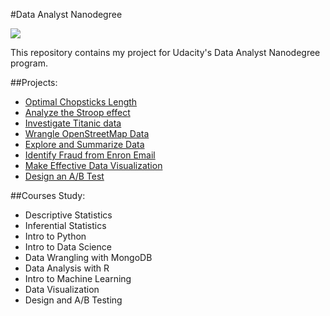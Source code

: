 
#Data Analyst Nanodegree

<img src="https://pbs.twimg.com/media/B4LemTlIMAAy8AM.jpg">

This repository contains my project for Udacity's Data Analyst Nanodegree program.

##Projects:
* [Optimal Chopsticks Length](github.com/knopthakorn/Udacity-course/tree/master/DAND/P0-Optimal%20Chopsticks%20Length)
* [Analyze the Stroop effect](github.com/knopthakorn/Udacity-course/tree/master/DAND/P1-Analyze%20the%20Stroop%20effect)
* [Investigate Titanic data](github.com/knopthakorn/Udacity-course/tree/master/DAND/P2-Investigate%20Titanic%20data)
* [Wrangle OpenStreetMap Data](github.com/knopthakorn/Udacity-course/tree/master/DAND/P3-Wrangle%20OpenStreetMap%20Data%20Bangkok%20Thailand)
* [Explore and Summarize Data](github.com/knopthakorn/Udacity-course/tree/master/DAND/P4-Explore%20Prosper%20Loan%20Data)
* [Identify Fraud from Enron Email](github.com/knopthakorn/Udacity-course/tree/master/DAND/P5-Identify%20Fraud%20from%20Enron%20Email)
* [Make Effective Data Visualization](github.com/knopthakorn/Udacity-course/tree/master/DAND/P6-Data%20Visualization)
* [Design an A/B Test](github.com/knopthakorn/Udacity-course/tree/master/DAND/P7-Design%20and%20Analyze%20A-B%20Testing)

##Courses Study:
* Descriptive Statistics
* Inferential Statistics
* Intro to Python
* Intro to Data Science
* Data Wrangling with MongoDB
* Data Analysis with R
* Intro to Machine Learning
* Data Visualization
* Design and A/B Testing
